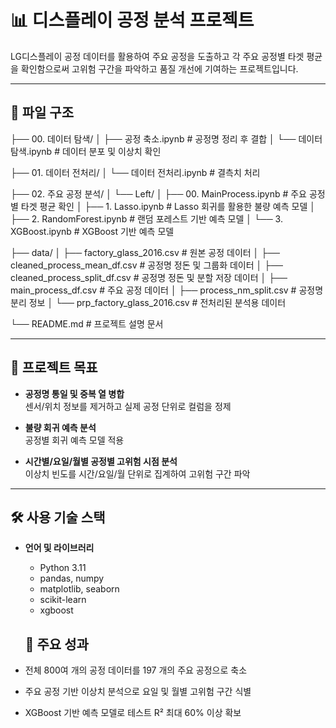 # 📊 디스플레이 공정 분석 프로젝트

LG디스플레이 공정 데이터를 활용하여 주요 공정을 도출하고 각 주요 공정별 타겟 평균을 확인함으로써 고위험 구간을 파악하고 품질 개선에 기여하는 프로젝트입니다.

---

## 📁 파일 구조

├── 00. 데이터 탐색/
│ ├── 공정 축소.ipynb # 공정명 정리 후 결합
│ └── 데이터 탐색.ipynb # 데이터 분포 및 이상치 확인

├── 01. 데이터 전처리/
│ └── 데이터 전처리.ipynb # 결측치 처리

├── 02. 주요 공정 분석/
│ └── Left/
│ ├── 00. MainProcess.ipynb # 주요 공정별 타겟 평균 확인
│ ├── 1. Lasso.ipynb # Lasso 회귀를 활용한 불량 예측 모델
│ ├── 2. RandomForest.ipynb # 랜덤 포레스트 기반 예측 모델
│ └── 3. XGBoost.ipynb # XGBoost 기반 예측 모델

├── data/
│ ├── factory_glass_2016.csv # 원본 공정 데이터
│ ├── cleaned_process_mean_df.csv # 공정명 정돈 및 그룹화 데이터
│ ├── cleaned_process_split_df.csv # 공정명 정돈 및 분할 저장 데이터
│ ├── main_process_df.csv # 주요 공정 데이터
│ ├── process_nm_split.csv # 공정명 분리 정보
│ └── prp_factory_glass_2016.csv # 전처리된 분석용 데이터

└── README.md # 프로젝트 설명 문서

---

## 🎯 프로젝트 목표

- **공정명 통일 및 중복 열 병합**  
  센서/위치 정보를 제거하고 실제 공정 단위로 컬럼을 정제

- **불량 회귀 예측 분석**  
  공정별 회귀 예측 모델 적용

- **시간별/요일/월별 공정별 고위험 시점 분석**  
  이상치 빈도를 시간/요일/월 단위로 집계하여 고위험 구간 파악

---

## 🛠 사용 기술 스택

- **언어 및 라이브러리**
  - Python 3.11
  - pandas, numpy
  - matplotlib, seaborn
  - scikit-learn
  - xgboost


  ## 📌 주요 성과

- 전체 800여 개의 공정 데이터를 197 개의 주요 공정으로 축소
- 주요 공정 기반 이상치 분석으로 요일 및 월별 고위험 구간 식별
- XGBoost 기반 예측 모델로 테스트 R² 최대 60% 이상 확보


